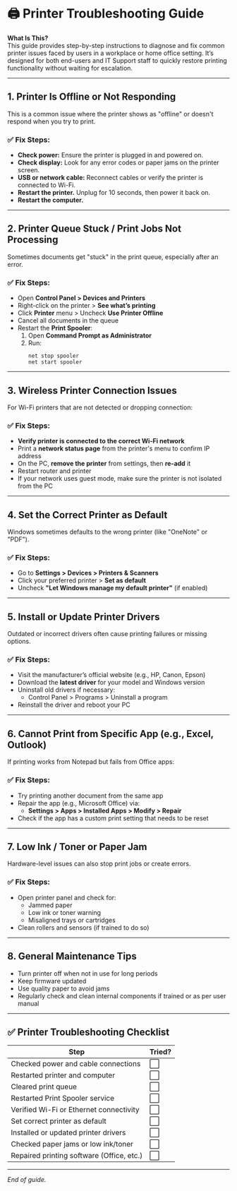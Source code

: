 # 🖨️ Printer Troubleshooting Guide

**What Is This?**  
This guide provides step-by-step instructions to diagnose and fix common printer issues faced by users in a workplace or home office setting. It’s designed for both end-users and IT Support staff to quickly restore printing functionality without waiting for escalation.

---

## 1. Printer Is Offline or Not Responding

This is a common issue where the printer shows as "offline" or doesn't respond when you try to print.

### ✅ Fix Steps:
- **Check power:** Ensure the printer is plugged in and powered on.
- **Check display:** Look for any error codes or paper jams on the printer screen.
- **USB or network cable:** Reconnect cables or verify the printer is connected to Wi-Fi.
- **Restart the printer.** Unplug for 10 seconds, then power it back on.
- **Restart the computer.**

---

## 2. Printer Queue Stuck / Print Jobs Not Processing

Sometimes documents get "stuck" in the print queue, especially after an error.

### ✅ Fix Steps:
- Open **Control Panel > Devices and Printers**
- Right-click on the printer > **See what’s printing**
- Click **Printer** menu > Uncheck **Use Printer Offline**
- Cancel all documents in the queue
- Restart the **Print Spooler**:
  1. Open **Command Prompt as Administrator**
  2. Run:
     ```
     net stop spooler
     net start spooler
     ```

---

## 3. Wireless Printer Connection Issues

For Wi-Fi printers that are not detected or dropping connection:

### ✅ Fix Steps:
- **Verify printer is connected to the correct Wi-Fi network**
- Print a **network status page** from the printer's menu to confirm IP address
- On the PC, **remove the printer** from settings, then **re-add** it
- Restart router and printer
- If your network uses guest mode, make sure the printer is not isolated from the PC

---

## 4. Set the Correct Printer as Default

Windows sometimes defaults to the wrong printer (like "OneNote" or "PDF").

### ✅ Fix Steps:
- Go to **Settings > Devices > Printers & Scanners**
- Click your preferred printer > **Set as default**
- Uncheck **"Let Windows manage my default printer"** (if enabled)

---

## 5. Install or Update Printer Drivers

Outdated or incorrect drivers often cause printing failures or missing options.

### ✅ Fix Steps:
- Visit the manufacturer’s official website (e.g., HP, Canon, Epson)
- Download the **latest driver** for your model and Windows version
- Uninstall old drivers if necessary:
  - Control Panel > Programs > Uninstall a program
- Reinstall the driver and reboot your PC

---

## 6. Cannot Print from Specific App (e.g., Excel, Outlook)

If printing works from Notepad but fails from Office apps:

### ✅ Fix Steps:
- Try printing another document from the same app
- Repair the app (e.g., Microsoft Office) via:
  - **Settings > Apps > Installed Apps > Modify > Repair**
- Check if the app has a custom print setting that needs to be reset

---

## 7. Low Ink / Toner or Paper Jam

Hardware-level issues can also stop print jobs or create errors.

### ✅ Fix Steps:
- Open printer panel and check for:
  - Jammed paper
  - Low ink or toner warning
  - Misaligned trays or cartridges
- Clean rollers and sensors (if trained to do so)

---

## 8. General Maintenance Tips

- Turn printer off when not in use for long periods
- Keep firmware updated
- Use quality paper to avoid jams
- Regularly check and clean internal components if trained or as per user manual

---

## ✅ Printer Troubleshooting Checklist

| Step                                      | Tried? |
|-------------------------------------------|--------|
| Checked power and cable connections       | ⬜️      |
| Restarted printer and computer            | ⬜️      |
| Cleared print queue                       | ⬜️      |
| Restarted Print Spooler service           | ⬜️      |
| Verified Wi-Fi or Ethernet connectivity   | ⬜️      |
| Set correct printer as default            | ⬜️      |
| Installed or updated printer drivers      | ⬜️      |
| Checked paper jams or low ink/toner       | ⬜️      |
| Repaired printing software (Office, etc.) | ⬜️      |

---

*End of guide.*
